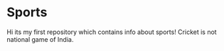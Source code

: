 # Sports

Hi its my first repository which contains info about sports!
Cricket is not national game of India.
